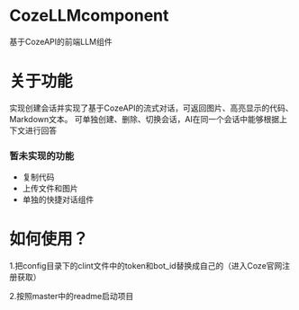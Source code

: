 # CozeLLMcomponent
基于CozeAPI的前端LLM组件

# 关于功能

实现创建会话并实现了基于CozeAPI的流式对话，可返回图片、高亮显示的代码、Markdown文本。
可单独创建、删除、切换会话，AI在同一个会话中能够根据上下文进行回答

### 暂未实现的功能

- 复制代码
- 上传文件和图片
- 单独的快捷对话组件

# 如何使用？

1.把config目录下的clint文件中的token和bot_id替换成自己的（进入Coze官网注册获取）

2.按照master中的readme启动项目

